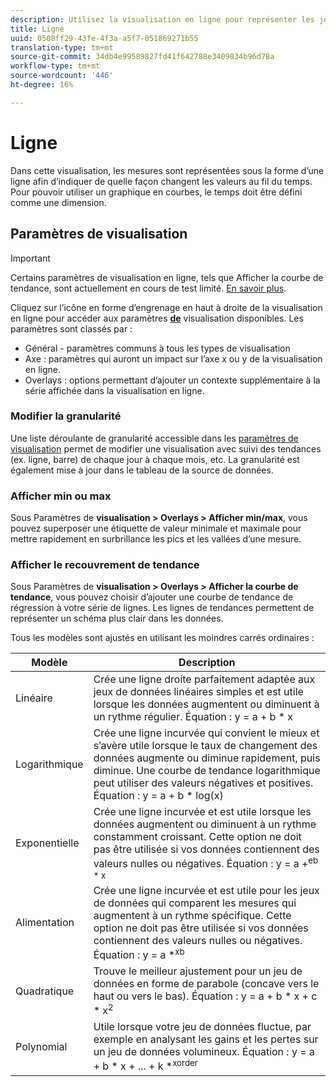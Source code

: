 ```yaml
---
description: Utilisez la visualisation en ligne pour représenter les jeux de données de tendances (temporels).
title: Ligne
uuid: 0508ff29-43fe-4f3a-a5f7-051869271b55
translation-type: tm+mt
source-git-commit: 34db4e99589827fd41f642788e3409834b96d78a
workflow-type: tm+mt
source-wordcount: '446'
ht-degree: 16%

---
```



# Ligne

Dans cette visualisation, les mesures sont représentées sous la forme d’une ligne afin d’indiquer de quelle façon changent les valeurs au fil du temps. Pour pouvoir utiliser un graphique en courbes, le temps doit être défini comme une dimension.

## Paramètres de visualisation

>[!IMPORTANT]
>
> Certains paramètres de visualisation en ligne, tels que Afficher la courbe de tendance, sont actuellement en cours de test limité. [En savoir plus](https://docs.adobe.com/content/help/fr-FR/analytics/landing/an-releases.html).

Cliquez sur l’icône en forme d’engrenage en haut à droite de la visualisation en ligne pour accéder aux paramètres [**de**](https://docs.adobe.com/content/help/en/analytics/analyze/analysis-workspace/visualizations/freeform-analysis-visualizations.html#section_D3BB5042A92245D8BF6BCF072C66624B) visualisation disponibles. Les paramètres sont classés par :

* Général - paramètres communs à tous les types de visualisation
* Axe : paramètres qui auront un impact sur l’axe x ou y de la visualisation en ligne.
* Overlays : options permettant d’ajouter un contexte supplémentaire à la série affichée dans la visualisation en ligne.

### Modifier la granularité

Une liste déroulante de granularité accessible dans les [paramètres de visualisation](/help/analyze/analysis-workspace/visualizations/freeform-analysis-visualizations.md#section_D3BB5042A92245D8BF6BCF072C66624B) permet de modifier une visualisation avec suivi des tendances (ex. ligne, barre) de chaque jour à chaque mois, etc. La granularité est également mise à jour dans le tableau de la source de données.

### Afficher min ou max

Sous Paramètres de **visualisation > Overlays > Afficher min/max**, vous pouvez superposer une étiquette de valeur minimale et maximale pour mettre rapidement en surbrillance les pics et les vallées d’une mesure.

### Afficher le recouvrement de tendance

Sous Paramètres de **visualisation > Overlays > Afficher la courbe de tendance**, vous pouvez choisir d’ajouter une courbe de tendance de régression à votre série de lignes. Les lignes de tendances permettent de représenter un schéma plus clair dans les données.

Tous les modèles sont ajustés en utilisant les moindres carrés ordinaires :

| Modèle | Description |
|---|---|
| Linéaire | Crée une ligne droite parfaitement adaptée aux jeux de données linéaires simples et est utile lorsque les données augmentent ou diminuent à un rythme régulier. Équation : y = a + b * x |
| Logarithmique | Crée une ligne incurvée qui convient le mieux et s’avère utile lorsque le taux de changement des données augmente ou diminue rapidement, puis diminue. Une courbe de tendance logarithmique peut utiliser des valeurs négatives et positives. Équation : y = a + b * log(x) |
| Exponentielle | Crée une ligne incurvée et est utile lorsque les données augmentent ou diminuent à un rythme constamment croissant. Cette option ne doit pas être utilisée si vos données contiennent des valeurs nulles ou négatives. Équation : y = a +<sup>eb * x |
| Alimentation | Crée une ligne incurvée et est utile pour les jeux de données qui comparent les mesures qui augmentent à un rythme spécifique. Cette option ne doit pas être utilisée si vos données contiennent des valeurs nulles ou négatives. Équation : y = a *<sup>xb |
| Quadratique | Trouve le meilleur ajustement pour un jeu de données en forme de parabole (concave vers le haut ou vers le bas). Équation : y = a + b * x + c * x<sup>2 |
| Polynomial | Utile lorsque votre jeu de données fluctue, par exemple en analysant les gains et les pertes sur un jeu de données volumineux. Équation : y = a + b * x + ... + k *<sup>xorder |

